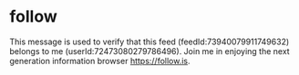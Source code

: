 # follow
This message is used to verify that this feed (feedId:73940079911749632) belongs to me (userId:72473080279786496). Join me in enjoying the next generation information browser https://follow.is.
